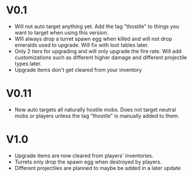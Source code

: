 # V0.1
- Will not auto target anything yet. Add the tag "thostile" to things you want to target when using this version.
- WIll always drop a turret spawn egg when killed and will not drop emeralds used to upgrade. Will fix with loot tables later.
- Only 2 tiers for upgrading and will only upgrade the fire rate. Will add customizations such as different higher damage and different projectile types later.
- Upgrade items don't get cleared from your inventory

# V0.11
- Now auto targets all naturally hostile mobs. Does not target neutral mobs or players unless the tag "thostile" is manually added to them. 

# V1.0
- Upgrade items are now cleared from players' inventories.
- Turrets only drop the spawn egg when destroyed by players.
- Different projectiles are planned to maybe be added in a later update

